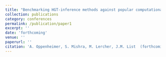 ```yaml
---
title: "Benchmarking HGT-inference methods against popular computational historical linguistics methods on the iecor-v1.2 dataset"
collection: publications
category: conferences
permalink: /publication/paper1
excerpt: ''
date: 'forthcoming'
venue: ''
paperurl: ''
citation: 'A. Oppenheimer, S. Mishra, M. Lercher, J.M. List  (forthcoming)'
---
```



